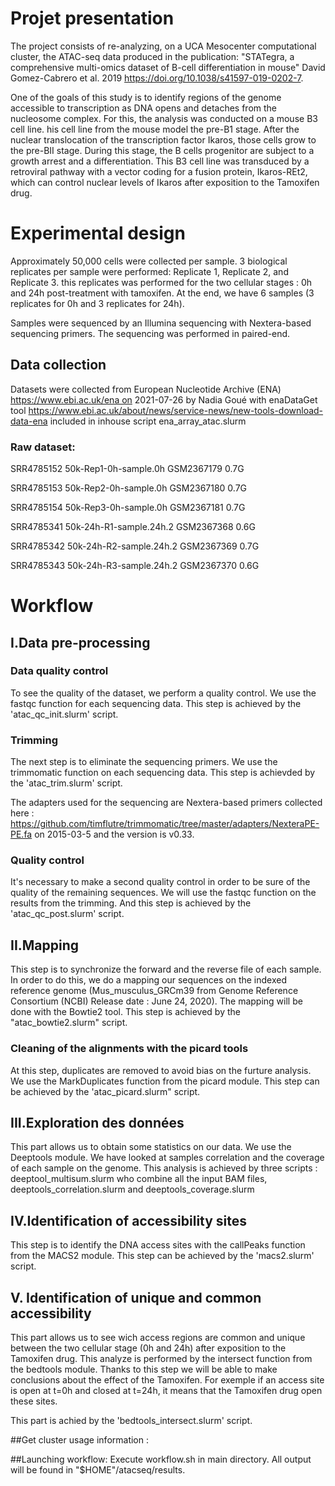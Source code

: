# Projet presentation 

The project consists of re-analyzing, on a UCA Mesocenter computational cluster, the ATAC-seq data produced in the publication: "STATegra, a comprehensive multi-omics dataset of B-cell differentiation in mouse" David Gomez-Cabrero et al. 2019 https://doi.org/10.1038/s41597-019-0202-7.

One of the goals of this study is to identify regions of the genome accessible to transcription as DNA opens and detaches from the nucleosome complex. For this, the analysis was conducted on a mouse B3 cell line. his cell line from the mouse model the pre-B1 stage. After the nuclear translocation of the transcription factor Ikaros, those cells grow to the pre-BII stage. During this stage, the B cells progenitor are subject to a growth arrest and a differentiation. This B3 cell line was transduced by a retroviral pathway with a vector coding for a fusion protein, Ikaros-REt2, which can control nuclear levels of Ikaros after exposition to the Tamoxifen drug.

# Experimental design

Approximately 50,000 cells were collected per sample. 3 biological replicates per sample were performed: Replicate 1, Replicate 2, and Replicate 3. this replicates was performed for the two cellular stages : 0h and 24h post-treatment with tamoxifen. At the end, we have 6 samples (3 replicates for 0h and 3 replicates for 24h).

Samples were sequenced by an Illumina sequencing with Nextera-based sequencing primers. The sequencing was performed in paired-end.

## Data collection 

Datasets were collected from  European Nucleotide Archive (ENA) https://www.ebi.ac.uk/ena on 2021-07-26 by Nadia Goué with enaDataGet tool https://www.ebi.ac.uk/about/news/service-news/new-tools-download-data-ena included in inhouse script ena_array_atac.slurm

### Raw dataset:

SRR4785152  50k-Rep1-0h-sample.0h   GSM2367179  0.7G

SRR4785153  50k-Rep2-0h-sample.0h   GSM2367180  0.7G

SRR4785154  50k-Rep3-0h-sample.0h   GSM2367181  0.7G


SRR4785341  50k-24h-R1-sample.24h.2 GSM2367368  0.6G

SRR4785342  50k-24h-R2-sample.24h.2 GSM2367369  0.7G

SRR4785343  50k-24h-R3-sample.24h.2 GSM2367370  0.6G

# Workflow
## I.Data pre-processing
### Data quality control
To see the quality of the dataset, we perform a quality control. We use the fastqc function for each sequencing data. This step is achieved by the 'atac_qc_init.slurm' script.

### Trimming
The next step is to eliminate the sequencing primers. We use the trimmomatic function on each sequencing data. This step is achievded by the 'atac_trim.slurm' script.

The adapters used for the sequencing are Nextera-based primers collected here : https://github.com/timflutre/trimmomatic/tree/master/adapters/NexteraPE-PE.fa on 2015-03-5 and  the version is v0.33.

### Quality control 
It's necessary to make a second quality control in order to be sure of the quality of the remaining sequences. We will use the fastqc function on the results from the trimming. And this step is achieved by the 'atac_qc_post.slurm' script.

## II.Mapping

This step is to synchronize the forward and the reverse file of each sample. In order to do this, we do a mapping our sequences on the indexed reference genome (Mus_musculus_GRCm39 from Genome Reference Consortium (NCBI) Release date : June 24, 2020). 
The mapping will be done with the Bowtie2 tool. This step is achieved by the "atac_bowtie2.slurm" script.

### Cleaning of the alignments with the picard tools

At this step, duplicates are removed to avoid bias on the furture analysis. We use the MarkDuplicates function from the picard module.
This step can be achieved by the 'atac_picard.slurm" script.

## III.Exploration des données

This part allows us to obtain some statistics on our data. We use the Deeptools module. We have looked at samples correlation and the coverage of each sample on the genome.
This analysis is achieved by three scripts : deeptool_multisum.slurm who combine all the input BAM files, deeptools_correlation.slurm and deeptools_coverage.slurm

## IV.Identification of accessibility sites

This step is to identify the DNA access sites with the callPeaks function from the MACS2 module. This step can be achieved by the 'macs2.slurm' script.

## V. Identification of unique and common accessibility

This part allows us to see wich access regions are common and unique between the two cellular stage (0h and 24h) after exposition to the Tamoxifen drug. This analyze is performed by the intersect function from the bedtools module. Thanks to this step we will be able to make conclusions about the effect of the Tamoxifen. For exemple if an access site is open at t=0h and closed at t=24h, it means that the Tamoxifen drug open these sites.

This part is achied by the 'bedtools_intersect.slurm' script.


##Get cluster usage information :


##Launching workflow:
Execute workflow.sh in main directory.
All output will be found in "$HOME"/atacseq/results.







